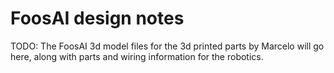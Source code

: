 # FoosAI design notes
TODO: The FoosAI 3d model files for the 3d printed parts by Marcelo will go here, along with parts and wiring information for the robotics.
